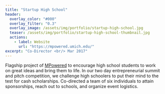 ```yaml
---
title: "Startup High School"
header:
  overlay_color: "#000"
  overlay_filter: "0.3"
  overlay_image: /assets/img/portfolio/startup-high-school.jpg
  teaser: /assets/img/portfolio/startup-high-school-thumbnail.jpg
  actions:
    - label: Website
      url: "https://mpowered.umich.edu/"
excerpt: "Co-Director <br/> Mar 2017"
---
```


Flagship project of <a href="https://mpowered.umich.edu">MPowered</a> to
encourage high school students to work on great ideas and bring them to life.
In our two day entrepreneurial summit and pitch competition, we challenge high
schoolers to put their mind to the test for cash scholarships. Co-directed a
team of six individuals to attain sponsorships, reach out to schools, and
organize event logistics.
